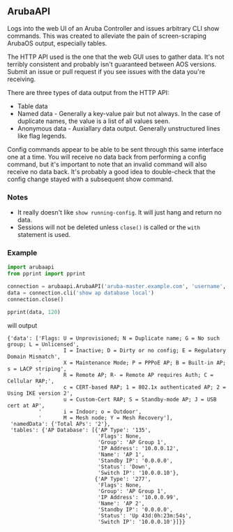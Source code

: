 ## ArubaAPI

Logs into the web UI of an Aruba Controller and issues arbitrary CLI show commands.  This was created to alleviate the pain of screen-scraping ArubaOS output, especially tables.

The HTTP API used is the one that the web GUI uses to gather data.  It's not terribly consistent and probably isn't guaranteed between AOS versions.  Submit an issue or pull request if you see issues with the data you're receiving.

There are three types of data output from the HTTP API:
 * Table data
 * Named data - Generally a key-value pair but not always.  In the case of duplicate names, the value is a list of all values seen.
 * Anonymous data - Auxiallary data output.  Generally unstructured lines like flag legends.

Config commands appear to be able to be sent through this same interface one at a time.  You will receive no data back from performing a config command, but it's important to note that an invalid command will also receive no data back.  It's probably a good idea to double-check that the config change stayed with a subsequent show command.

### Notes
 * It really doesn't like `show running-config`.  It will just hang and return no data.
 * Sessions will not be deleted unless `close()` is called or the `with` statement is used.

### Example

```python
import arubaapi
from pprint import pprint

connection = arubaapi.ArubaAPI('aruba-master.example.com', 'username', 'password')
data = connection.cli('show ap database local')
connection.close()

pprint(data, 120)
```

will output

```
{'data': ['Flags: U = Unprovisioned; N = Duplicate name; G = No such group; L = Unlicensed',
          '       I = Inactive; D = Dirty or no config; E = Regulatory Domain Mismatch',
          '       X = Maintenance Mode; P = PPPoE AP; B = Built-in AP; s = LACP striping',
          '       R = Remote AP; R- = Remote AP requires Auth; C = Cellular RAP;',
          '       c = CERT-based RAP; 1 = 802.1x authenticated AP; 2 = Using IKE version 2',
          '       u = Custom-Cert RAP; S = Standby-mode AP; J = USB cert at AP',
          '       i = Indoor; o = Outdoor',
          '       M = Mesh node; Y = Mesh Recovery'],
 'namedData': {'Total APs': '2'},
 'tables': {'AP Database': [{'AP Type': '135',
                             'Flags': None,
                             'Group': 'AP Group 1',
                             'IP Address': '10.0.0.12',
                             'Name': 'AP 1',
                             'Standby IP': '0.0.0.0',
                             'Status': 'Down',
                             'Switch IP': '10.0.0.10'},
                            {'AP Type': '277',
                             'Flags': None,
                             'Group': 'AP Group 1',
                             'IP Address': '10.0.0.99',
                             'Name': 'AP 2',
                             'Standby IP': '0.0.0.0',
                             'Status': 'Up 43d:0h:23m:54s',
                             'Switch IP': '10.0.0.10'}]}}
```
